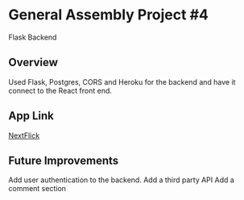 <h1>General Assembly Project #4</h1>

Flask Backend

<h2>Overview</h2>

Used Flask, Postgres, CORS and Heroku for the backend and have it connect to the React front end.  

<h2>App Link</h2>

[NextFlick](https://enigmatic-bayou-89258.herokuapp.com/) 

<h2>Future Improvements</h2>

Add user authentication to the backend.
Add a third party API
Add a comment section
